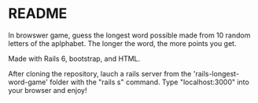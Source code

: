# README
In browswer game, guess the longest word possible made from 10 random letters of the aplphabet. The longer the word, the more points you get.

Made with Rails 6, bootstrap, and HTML.

After cloning the repository, lauch a rails server from the 'rails-longest-word-game' folder with the "rails s" command. Type "localhost:3000" into your browser and enjoy!

